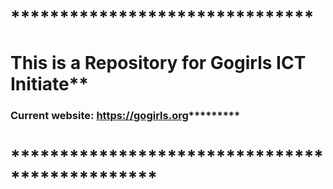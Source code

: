 # *******************************
# This is a Repository for Gogirls ICT Initiate**
### Current website: https://gogirls.org*********
# ***********************************************